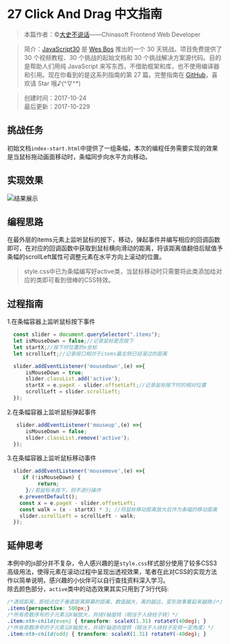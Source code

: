 # 27 Click And Drag 中文指南

> 本篇作者：©[大史不说话](https://github.com/dashnowords)——Chinasoft Frontend Web Developer

> 简介：[JavaScript30](https://javascript30.com) 是 [Wes Bos](https://github.com/wesbos) 推出的一个 30 天挑战。项目免费提供了 30 个视频教程、30 个挑战的起始文档和 30 个挑战解决方案源代码。目的是帮助人们用纯 JavaScript 来写东西，不借助框架和库，也不使用编译器和引用。现在你看到的是这系列指南的第 27 篇。完整指南在 [GitHub](https://github.com/soyaine/JavaScript30)，喜欢请 Star 哦♪(^∇^*)

> 创建时间：2017-10-24   
最后更新：2017-10-229

## 挑战任务
初始文档`index-start.html`中提供了一组条幅，本次的编程任务需要实现的效果是当鼠标拖动画面移动时，条幅同步向水平方向移动。

## 实现效果
![结果展示](https://github.com/soyaine/JavaScript30/blob/master/27%20-%20Click%20and%20Drag/effect.png)

## 编程思路  
在最外层的items元素上监听鼠标的按下，移动，弹起事件并编写相应的回调函数即可，在对应的回调函数中获取到鼠标横向滑动的距离，将该距离值翻倍后赋值予条幅的scrollLeft属性可调整元素在水平方向上滚动的位置。   
>style.css中已为条幅编写好active类，当鼠标移动时只需要将此类添加给对应的类即可看到很棒的CSS特效。

## 过程指南   
1.在条幅容器上监听鼠标按下事件   
```js
  const slider = document.querySelector(".items");
  let isMouseDown = false;//记录鼠标是否按下
  let startX;//按下时位置的x坐标
  let scrollLeft;//记录视口相对于items最左侧已经滚过的距离

  slider.addEventListener('mousedown',(e) =>{
      isMouseDown = true;
      slider.classList.add('active');
      startX = e.pageX - slider.offsetLeft;//记录鼠标按下时的相对位置
      scrollLeft = slider.scrollLeft;
  });
 ```   
2.在条幅容器上监听鼠标弹起事件   
```js
   slider.addEventListener('mouseup',(e) =>{
      isMouseDown = false; 
      slider.classList.remove('active');
  });
```
3.在条幅容器上监听鼠标移动事件   
```js
  slider.addEventListener('mousemove',(e) =>{
     if (!isMouseDown) {
          return;
      }//若鼠标未按下，则不进行操作
    e.preventDefault();
    const x = e.pageX - slider.offsetLeft;
    const walk = (x - startX) * 3; //将鼠标移动距离放大后作为条幅的移动距离
    slider.scrollLeft = scrollLeft - walk;
  });

```
  
## 延伸思考  
本例中的js部分并不复杂，令人感兴趣的是`style.css`样式部分使用了较多CSS3高级用法，使得元素在滚动过程中呈现出透视效果，笔者在此对CSS的实现方法作以简单说明，感兴趣的小伙伴可以自行查找资料深入学习。   
除去颜色部分，`active`类中的动态效果其实只用到了3行代码:   
```css
/*透视距离，即视点位于垂直距离屏幕的距离，数值越大，离的越远，变形效果看起来越微小*/
.items{perspective: 500px;}
/*所有奇数序号的子元素沿X轴放大，并绕Y轴旋转（相当于人绕柱子转）*/
.item:nth-child(even) { transform: scaleX(1.31) rotateY(40deg); }
/*所有奇数序号的子元素沿X轴放大，并绕Y轴逆向旋转（相当于人绕柱子反转一定角度）*/
.item:nth-child(odd) { transform: scaleX(1.31) rotateY(-40deg); }
```   
